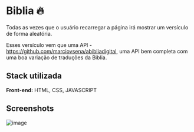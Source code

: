 
# Biblia  🔥

Todas as vezes que o usuário recarregar a página irá mostrar um versículo de forma aleatória.

Esses versículo vem que uma API - https://github.com/marciovsena/abibliadigital, uma API bem completa com uma boa variação de traduções da Biblia.
## Stack utilizada

**Front-end:** HTML, CSS, JAVASCRIPT



## Screenshots
![image](https://user-images.githubusercontent.com/55211291/188490535-0889e2fc-9fc2-41b2-8353-804bf08c2987.png)
